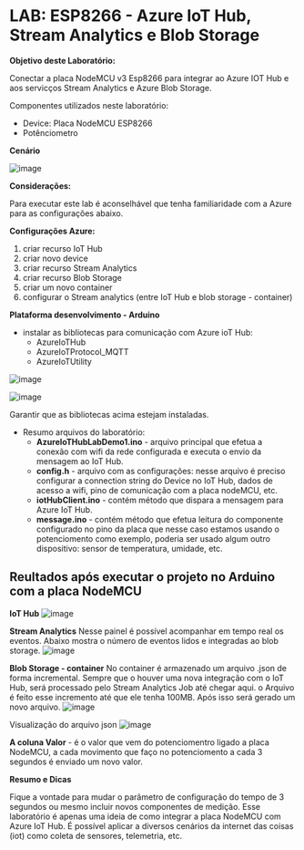 # LAB: ESP8266 - Azure IoT Hub, Stream Analytics e Blob Storage

**Objetivo deste Laboratório:**

Conectar a placa NodeMCU v3 Esp8266 para integrar ao Azure IOT Hub e aos servicços Stream Analytics e Azure Blob Storage.

Componentes utilizados neste laboratório:
+ Device: Placa NodeMCU ESP8266
+ Potênciometro

**Cenário**

![image](https://user-images.githubusercontent.com/42357180/160649317-bd5b9dd5-f8dc-4881-b169-b752374759bd.png)

**Considerações:**

Para executar este lab é aconselhável que tenha familiaridade com a Azure para as configurações abaixo.

**Configurações Azure:**

1) criar recurso IoT Hub
2) criar novo device
3) criar recurso Stream Analytics
4) criar recurso Blob Storage
5) criar um novo container
6) configurar o Stream analytics (entre IoT Hub e blob storage - container)

**Plataforma desenvolvimento - Arduino**
  + instalar as bibliotecas para comunicação com Azure ioT Hub:
    + AzureIoTHub
    + AzureIoTProtocol_MQTT
    + AzureIoTUtility

  ![image](https://user-images.githubusercontent.com/42357180/160653305-c49cb487-9546-41ec-9b90-fd56b5cb1a18.png)
  
  ![image](https://user-images.githubusercontent.com/42357180/160653744-185c765e-4a9d-423e-bf7b-05c407bde374.png)
  
  Garantir que as bibliotecas acima estejam instaladas.
  
  + Resumo arquivos do laboratório:
    + **AzureIoTHubLabDemo1.ino** -  arquivo principal que efetua a conexão com wifi da rede configurada e executa o envio da mensagem ao IoT Hub.
    + **config.h** - arquivo com as configurações: nesse arquivo é preciso configurar a connection string do Device no IoT Hub, dados de acesso a wifi, pino de comunicação com a placa nodeMCU, etc.
    + **iotHubClient.ino** - contém método que dispara a mensagem para Azure IoT Hub.
    + **message.ino** - contém método que efetua leitura do componente configurado no pino da placa que nesse caso estamos usando o potenciomento como exemplo, poderia ser usado algum outro dispositivo: sensor de temperatura, umidade, etc.


## Reultados após executar o projeto no Arduino com a placa NodeMCU

**IoT Hub**
![image](https://user-images.githubusercontent.com/42357180/160660183-64d0b0ab-516d-43a7-9b8f-40228696e629.png)

**Stream Analytics**
Nesse painel é possível acompanhar em tempo real os eventos.
Abaixo mostra o número de eventos lidos e integradas ao blob storage.
![image](https://user-images.githubusercontent.com/42357180/160661942-2bf770f0-9d06-4bb5-963c-777f8be36767.png)

**Blob Storage - container**
No container é armazenado um arquivo .json de forma incremental. Sempre que o houver uma nova integração com o IoT Hub, será processado pelo Stream Analytics Job até chegar aqui. o Arquivo é feito esse incremento até que ele tenha 100MB. Após isso será gerado um novo arquivo.
![image](https://user-images.githubusercontent.com/42357180/160661344-7fee93fd-41cd-495b-af26-8c2d49d3a7eb.png)

Visualização do arquivo json
![image](https://user-images.githubusercontent.com/42357180/160664235-ebaea27f-114b-448a-93f7-9d0c86eddc7b.png)

**A coluna Valor** - é o valor que vem do potenciomentro ligado a placa NodeMCU, a cada movimento que faço no potenciomento a cada 3 segundos é enviado um novo valor.

**Resumo e Dicas**

Fique a vontade para mudar o parãmetro de configuração do tempo de 3 segundos ou mesmo incluir novos componentes de medição.
Esse laboratório é apenas uma ideia de como integrar a placa NodeMCU com Azure IoT Hub.
É possível aplicar a diversos cenários da internet das coisas (iot) como coleta de sensores, telemetria, etc.

